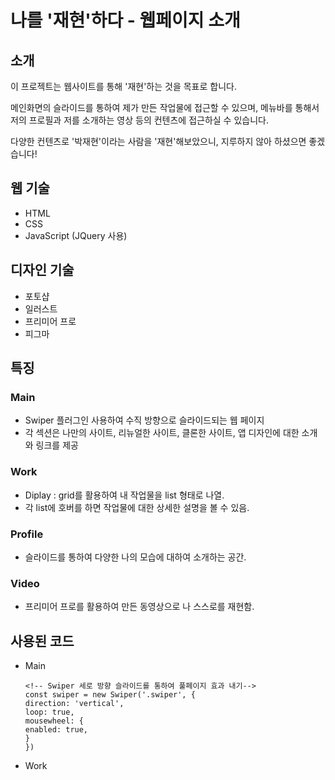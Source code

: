 # 나를 '재현'하다 - 웹페이지 소개

## 소개

이 프로젝트는 웹사이트를 통해 '재현'하는 것을 목표로 합니다.

메인화면의 슬라이드를 통하여 제가 만든 작업물에 접근할 수 있으며, 메뉴바를 통해서 저의 프로필과 저를 소개하는 영상 등의 컨텐츠에 접근하실 수 있습니다.

다양한 컨텐츠로 '박재현'이라는 사람을 '재현'해보았으니, 지루하지 않아 하셨으면 좋겠습니다!

## 웹 기술

- HTML
- CSS
- JavaScript (JQuery 사용)

## 디자인 기술

- 포토샵
- 일러스트
- 프리미어 프로
- 피그마

## 특징

### Main

- Swiper 플러그인 사용하여 수직 방향으로 슬라이드되는 웹 페이지
- 각 섹션은 나만의 사이트, 리뉴얼한 사이트, 클론한 사이트, 앱 디자인에 대한 소개와 링크를 제공

### Work

- Diplay : grid를 활용하여 내 작업물을 list 형태로 나열.
- 각 list에 호버를 하면 작업물에 대한 상세한 설명을 볼 수 있음.

### Profile

- 슬라이드를 통하여 다양한 나의 모습에 대하여 소개하는 공간.

### Video

- 프리미어 프로를 활용하여 만든 동영상으로 나 스스로를 재현함.

## 사용된 코드

- Main

  ```
  <!-- Swiper 세로 방향 슬라이드를 통하여 풀페이지 효과 내기-->
  const swiper = new Swiper('.swiper', {
  direction: 'vertical',
  loop: true,
  mousewheel: {
  enabled: true,
  }
  })
  ```

- Work

```

```
